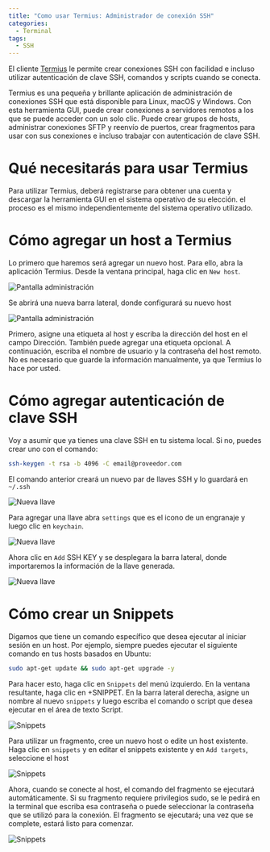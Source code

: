 ```yaml
---
title: "Como usar Termius: Administrador de conexión SSH"
categories:
  - Terminal
tags:
  - SSH
---
```


El cliente [Termius](https://termius.com/) le permite crear conexiones SSH con facilidad e incluso utilizar autenticación de clave SSH, comandos y scripts cuando se conecta.

Termius es una pequeña y brillante aplicación de administración de conexiones SSH que está disponible para Linux, macOS y Windows. Con esta herramienta GUI, puede crear conexiones a servidores remotos a los que se puede acceder con un solo clic. Puede crear grupos de hosts, administrar conexiones SFTP y reenvío de puertos, crear fragmentos para usar con sus conexiones e incluso trabajar con autenticación de clave SSH.

# Qué necesitarás para usar Termius

Para utilizar Termius, deberá registrarse para obtener una cuenta y descargar la herramienta GUI en el sistema operativo de su elección. el proceso es el mismo independientemente del sistema operativo utilizado.

# Cómo agregar un host a Termius

Lo primero que haremos será agregar un nuevo host. Para ello, abra la aplicación Termius. Desde la ventana principal, haga clic en `New host`.

![Pantalla administración](/assets/Nube-Publica/Termius/1-termius.png)

Se abrirá una nueva barra lateral, donde configurará su nuevo host

![Pantalla administración](/assets/Nube-Publica/Termius/2-Nuevo-host.png)

Primero, asigne una etiqueta al host y escriba la dirección del host en el campo Dirección. También puede agregar una etiqueta opcional. A continuación, escriba el nombre de usuario y la contraseña del host remoto. No es necesario que guarde la información manualmente, ya que Termius lo hace por usted.

# Cómo agregar autenticación de clave SSH

Voy a asumir que ya tienes una clave SSH en tu sistema local. Si no, puedes crear uno con el comando:

~~~ bash
ssh-keygen -t rsa -b 4096 -C email@proveedor.com
~~~

El comando anterior creará un nuevo par de llaves SSH y lo guardará en `~/.ssh`

![Nueva llave](/assets/Nube-Publica/Termius/4-llave.png)

Para agregar una llave abra `settings` que es el icono de un engranaje y luego clic en `keychain`.

![Nueva llave](/assets/Nube-Publica/Termius/3-llave.png)

Ahora clic en `Add` SSH KEY y se desplegara la barra lateral, donde importaremos la información de la llave generada.

![Nueva llave](/assets/Nube-Publica/Termius/5-llave.png)


# Cómo crear un Snippets

Digamos que tiene un comando específico que desea ejecutar al iniciar sesión en un host. Por ejemplo, siempre puedes ejecutar el siguiente comando en tus hosts basados ​​en Ubuntu:

~~~ bash
sudo apt-get update && sudo apt-get upgrade -y
~~~

Para hacer esto, haga clic en `Snippets` del menú izquierdo. En la ventana resultante, haga clic en +SNIPPET. En la barra lateral derecha, asigne un nombre al nuevo `snippets` y luego escriba el comando o script que desea ejecutar en el área de texto Script.

![Snippets](/assets/Nube-Publica/Termius/6-snippets.png)

Para utilizar un fragmento, cree un nuevo host o edite un host existente. Haga clic en `snippets` y en editar el snippets existente y en `Add targets`, seleccione el host 

![Snippets](/assets/Nube-Publica/Termius/7-snippets.png)

Ahora, cuando se conecte al host, el comando del fragmento se ejecutará automáticamente. Si su fragmento requiere privilegios sudo, se le pedirá en la terminal que escriba esa contraseña o puede seleccionar la contraseña que se utilizó para la conexión. El fragmento se ejecutará; una vez que se complete, estará listo para comenzar.

![Snippets](/assets/Nube-Publica/Termius/8-snippets.png)